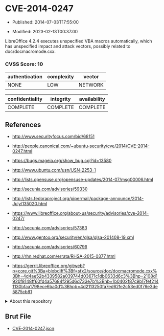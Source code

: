 # CVE-2014-0247

- Published: 2014-07-03T17:55:00

- Modified: 2023-02-13T00:37:00

LibreOffice 4.2.4 executes unspecified VBA macros automatically, which has unspecified impact and attack vectors, possibly related to doc/docmacromode.cxx.

### CVSS Score: **10**

| authentication | complexity | vector |
| --- | --- | --- |
| NONE | LOW | NETWORK |

| confidentiality | integrity | availability |
| --- | --- | --- |
| COMPLETE | COMPLETE | COMPLETE |

## References

* http://www.securityfocus.com/bid/68151

* http://people.canonical.com/~ubuntu-security/cve/2014/CVE-2014-0247.html

* https://bugs.mageia.org/show_bug.cgi?id=13580

* http://www.ubuntu.com/usn/USN-2253-1

* http://lists.opensuse.org/opensuse-updates/2014-07/msg00006.html

* http://secunia.com/advisories/59330

* http://lists.fedoraproject.org/pipermail/package-announce/2014-July/135020.html

* https://www.libreoffice.org/about-us/security/advisories/cve-2014-0247/

* http://secunia.com/advisories/57383

* http://www.gentoo.org/security/en/glsa/glsa-201408-19.xml

* http://secunia.com/advisories/60799

* http://rhn.redhat.com/errata/RHSA-2015-0377.html

* https://gerrit.libreoffice.org/gitweb?p=core.git%3Ba=blobdiff%3Bf=sfx2/source/doc/docmacromode.cxx%3Bh=4d4ae52b4339582a039744d03671c1db0633d6c3%3Bhp=2108d1920f8148ff60fd4a57684f295d6d733e7b%3Bhb=1b0402f87c9b17fef2141130bfaa1798ece6ba0d%3Bhpb=4d2113250fa7ed62fe2c53ed0f76e3de5875cb81

<details>
<summary>About this repository</summary> 

  This repository is part of the project [Live Hack CVE](https://github.com/Live-Hack-CVE). Main website can be found [www.live-hack.org](https://www.live-hack.org) 
  
  Made by [Sn0wAlice](https://github.com/Sn0wAlice) for the people that care about security and need to have a feed of the latest CVEs. Hope you enjoy it, don't forget to star the repo and follow me on [Twitter](https://twitter.com/Sn0wAlice) and [Github](https://github.com/Sn0wAlice). And that is my [personnal website](https://www.alice-snow.me/)

  - [Home Page](https://github.com/Live-Hack-CVE)
  - [Framework](https://github.com/Live-Hack-CVE/cve-framework)
  - [CVE database](https://github.com/Live-Hack-CVE/full_database)
  - [Changelog](https://github.com/Live-Hack-CVE/Changelog)
</details>

## Brut File

* [CVE-2014-0247.json](https://raw.githubusercontent.com/Live-Hack-CVE/full_database/main/cves/2014/CVE-2014-0247.json)

